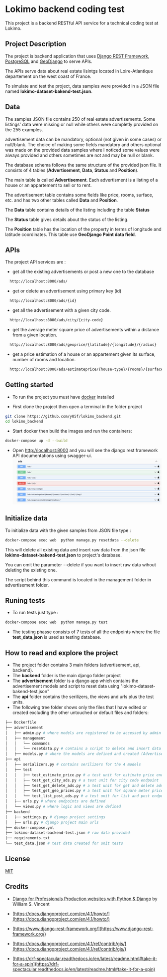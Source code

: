 # Lokimo backend coding test

This project is a backend RESTful API service for a technical coding test at Lokimo.

## Project Description

The project is backend application that uses [Django REST Framework](https://www.django-rest-framework.org/), [PostgreSQL](https://www.postgresql.org/) and [GeoDjango](https://docs.djangoproject.com/en/4.1/ref/contrib/gis/) to serve APIs.

The APIs serve data about real estate lisintgs located in Loire-Atlantique departement on the west coast of France.

To simulate and test the project, data samples were provided in a JSON file named **lokimo-dataset-bakend-test.json**.

## Data

The samples JSON file contains 250 of real estate advertisements. Some listings' data were missing or null while others were completly provided on the 255 examples.

advertisement data can be mandatory, optional (not given in some cases) or null/blank. The choice of making some fields mandatory and others optional was made on the provided data samples where I noticed some values were always provided and others sometimes are not and may be null or blank.

The database schema follows the same structure of the provided json file. It consists of 4 tables (**Advertisement**, **Data**, **Status** and **Position**).

The main table is called **Advertisement**. Each advertisment is a listing of a house or an appartement to sell or to rent.

The advertisement table contains some fields like price, rooms, surface, etc. and has two other tables called **Data** and **Position**.

The **Data** table contains details of the listing including the table **Status**

The **Status** table gives details about the status of the listing.

The **Position** table has the location of the property in terms of longitude and latitude coordinates. This table use **GeoDjango Point data field**.

## APIs

The project API services are :

- get all the existing advertisements or post a new one to the database

```bash
  http://localhost:8000/ads/
```

- get or delete an advertisement using primary key (id)

```bash
  http://localhost:8000/ads/{id}
```

- get all the advertisement with a given city code.

```bash
  http://localhost:8000/ads/city/{city-code}
```

- get the average meter square price of advertisements within a distance from a given location.

```bash
  http://localhost:8000/ads/geoprice/{latitude}/{longitude}/{radius}
```

- get a price estimation of a house or an appartement given its surface, number of rooms and location.

```bash
  http://localhost:8000/ads/estimateprice/{house-type}/{rooms}/{surface}/{latitude}/{longitude}
```

## Getting started

- To run the project you must have [docker](https://www.docker.com/) installed

- First clone the project then open a terminal in the folder project

```bash
git clone https://github.com/y05f/lokimo_backend.git
cd lokimo_backend
```

- Start docker then build the images and run the containers:

```bash
docker-compose up -d --build
```

- Open [http://localhost:8000](http://localhost:8000) and you will see the django rest framework API documentations using swagger-ui.
  ![screenshot](screenshot.png)

## Initialize data

To initialize data with the given samples from JSON file type :

```bash
docker-compose exec web  python manage.py resetdata --delete
```

This will delete all existing data and insert raw data from the json file **lokimo-dataset-bakend-test.json** to project's database.

You can omit the parameter --delete if you want to insert raw data wihout deleting the existing one.

The script behind this command is located in the management folder in advertisement folder.

## Runing tests

- To run tests just type :

```bash
docker-compose exec web  python manage.py test
```

- The testing phasse consists of 7 tests of all the endpoints where the file **test_data.json** is used as testing database.

## How to read and explore the project

- The project folder contains 3 main folders (advertisement, api, backend).
- The **backend** folder is the main django folder project
- The **advertisement** folder is a django app which contains the advertisement models and script to reset data using "lokimo-dataset-bakend-test.json"
- The **api** folder contains the serilizers, the views and urls plus the test units.
- The following tree folder shows only the files that I have edited or created excluding the other untouched or default files and folders:

```bash
├── Dockerfile
├── advertisement
│   ├── admin.py # where models are registered to be accessed by admin
│   ├── management
│   │   └── commands
│   │   └── resetdata.py # contains a script to delete and insert data from "lokimo-dataset-bakend-test.json"
│   ├── models.py # where the models are defined and created (Advertisement, Data, Status and Position)
├── api
│   ├── serializers.py # contains serilizers for the 4 models
│   ├── test
│   │   ├── test_estimate_price.py # a test unit for estimate price endpoint
│   │   ├── test_get_city_ads.py # a test unit for city code endpoint
│   │   ├── test_get_delete_ads.py # a test unit for get and delete advertisement
│   │   ├── test_get_geo_prices.py # a test unit for square meter price endpoint
│   │   └── test_list_post_ads.py # a test unit for list and post endpoint
│   ├── urls.py # where endpoints are defined
│   └── views.py # where logic and views are defined
├── backend
│   ├── settings.py # django project settings
│   ├── urls.py # django project main urls
├── docker-compose.yml
├── lokimo-dataset-backend-test.json # raw data provided
├── requirements.txt
└── test_data.json # test data created for unit tests
```

## License

[MIT](https://choosealicense.com/licenses/mit/)

## Credits

- [Django for Professionals Production websites with Python & Django](https://djangoforprofessionals.com/) by William S. Vincent

- [https://docs.djangoproject.com/en/4.1/howto/](https://docs.djangoproject.com/en/4.1/howto/)

- [https://www.django-rest-framework.org/](https://www.django-rest-framework.org/)

- [https://docs.djangoproject.com/en/4.1/ref/contrib/gis/](https://docs.djangoproject.com/en/4.1/ref/contrib/gis/)

- [https://drf-spectacular.readthedocs.io/en/latest/readme.html#take-it-for-a-spin](https://drf-spectacular.readthedocs.io/en/latest/readme.html#take-it-for-a-spin)
